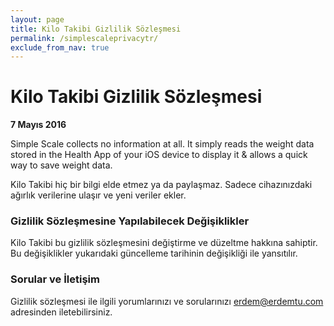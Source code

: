 ```yaml
---
layout: page
title: Kilo Takibi Gizlilik Sözleşmesi
permalink: /simplescaleprivacytr/
exclude_from_nav: true
---
```


# Kilo Takibi Gizlilik Sözleşmesi

**7 Mayıs 2016**

Simple Scale collects no information at all. It simply reads the weight data stored in the Health App of your iOS device to display it & allows a quick way to save weight data.

Kilo Takibi hiç bir bilgi elde etmez ya da paylaşmaz. Sadece cihazınızdaki ağırlık verilerine ulaşır ve yeni veriler ekler.

### Gizlilik Sözleşmesine Yapılabilecek Değişiklikler
Kilo Takibi bu gizlilik sözleşmesini değiştirme ve düzeltme hakkına sahiptir. Bu değişiklikler yukarıdaki güncelleme tarihinin değişikliği ile yansıtılır.

### Sorular ve İletişim
Gizlilik sözleşmesi ile ilgili yorumlarınızı ve sorularınızı erdem@erdemtu.com adresinden iletebilirsiniz.
